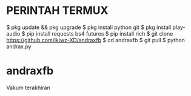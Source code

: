 # PERINTAH TERMUX #

 $ pkg update && pkg upgrade
 $ pkg install python git
 $ pkg install play-audio 
 $ pip install requests bs4 futures
 $ pip install rich
 $ git clone https://github.com/ikiwz-XD/andraxfb
 $ cd andraxfb
 $ git pull
 $ python andrax.py

# andraxfb
Vakum terakhiran
